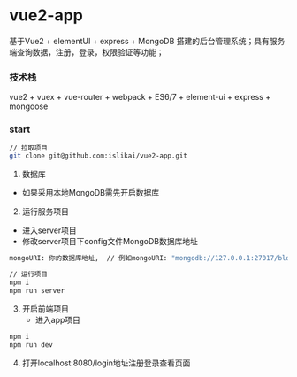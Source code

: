 # vue2-app


基于Vue2 + elementUI + express + MongoDB 搭建的后台管理系统；具有服务端查询数据，注册，登录，权限验证等功能；

### 技术栈

vue2 + vuex + vue-router + webpack + ES6/7 + element-ui + express + mongoose

### start

```bash
// 拉取项目
git clone git@github.com:islikai/vue2-app.git
```

1. 数据库
 - 如果采用本地MongoDB需先开启数据库


2. 运行服务项目
 - 进入server项目
 - 修改server项目下config文件MongoDB数据库地址
```bash
mongoURI: 你的数据库地址,  // 例如mongoURI: "mongodb://127.0.0.1:27017/blog_db",

// 运行项目
npm i
npm run server
```


3. 开启前端项目
    - 进入app项目
```bash
npm i
npm run dev
```

4. 打开localhost:8080/login地址注册登录查看页面



